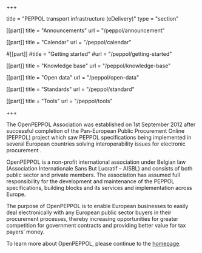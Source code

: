 +++

title = "PEPPOL transport infrastructure (eDelivery)"
type = "section"

[[part]]
title = "Announcements"
url = "/peppol/announcement"

[[part]]
title = "Calendar"
url = "/peppol/calendar"

#[[part]]
#title = "Getting started"
#url = "/peppol/getting-started"

[[part]]
title = "Knowledge base"
url = "/peppol/knowledge-base"

[[part]]
title = "Open data"
url = "/peppol/open-data"

[[part]]
title = "Standards"
url = "/peppol/standard"

[[part]]
title = "Tools"
url = "/peppol/tools"

+++

The OpenPEPPOL Association was established on 1st September 2012 after successful completion of the Pan-European Public Procurement Online (PEPPOL) project which saw PEPPOL specifications being implemented in several European countries solving interoperability issues for electronic procurement .

OpenPEPPOL is a non-profit international association under Belgian law (Association Internationale Sans But Lucratif – AISBL) and consists of both public sector and private members. The association has assumed full responsibility for the development and maintenance of the PEPPOL specifications, building blocks and its services and implementation across Europe.

The purpose of OpenPEPPOL is to enable European businesses to easily deal electronically with any European public sector buyers in their procurement processes, thereby increasing opportunities for greater competition for government contracts and providing better value for tax payers’ money.

To learn more about OpenPEPPOL, please continue to the [homepage](http://www.peppol.eu/).